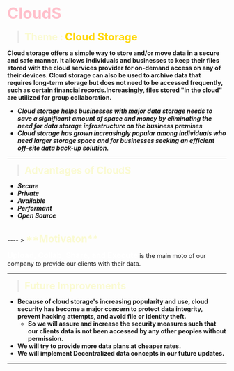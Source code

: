 # <b><span style="color: Pink ; font-size: 2.2rem;">**CloudS**</span></b>

> <b><span style="color: 	#FAFAD2 ; font-size: 1.4rem;">**Theme :**</span></b>
> <b><span style="color: #FFD700 ; font-size: 1.5rem;">**Cloud Storage**</span></b>

**Cloud storage offers a simple way to store and/or move data in a secure and safe manner. It allows individuals and businesses to keep their files stored with the cloud services provider for on-demand access on any of their devices. Cloud storage can also be used to archive data that requires long-term storage but does not need to be accessed frequently, such as certain financial records.Increasingly, files stored "in the cloud" are utilized for group collaboration.**

* *__Cloud storage helps businesses with major data storage needs to save a significant amount of space and money by eliminating the need for data storage infrastructure on the business premises__*
* *__Cloud storage has grown increasingly popular among individuals who need larger storage space and for businesses seeking an efficient off-site data back-up solution.__*
---

> <b><span style="color: 	#FAFAD2 ; font-size: 1.4rem;">**Advantages of CloudS**</span></b>
* *__Secure__*
* *__Private__*
* *__Available__*
* *__Performant__*
* *__Open Source__*
<br>
----
> <b><span style="color: #FAFAD2 ; font-size: 1.4rem;">**Motivaton**</span></b>

<b><span style="color: White ; font-size: 1.1rem;">**Upload, Collab, Share, and Execute** </span></b>
is the main moto of our company to provide our clients with their data.

---

> <b><span style="color: #FAFAD2 ; font-size: 1.4rem;">**Future Improvements**</span></b>

* **Because of cloud storage's increasing popularity and use, cloud security has become a major concern to protect data integrity, prevent hacking attempts, and avoid file or identity theft.** 
    * **So we will assure and increase the security measures such that our clients data is not been accessed by any other peoples without permission.**
* **We will try to provide more data plans at cheaper rates.**
* **We will implement Decentralized data concepts in our future updates.**
---










